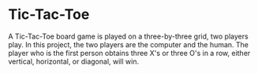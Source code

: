 # Tic-Tac-Toe
A Tic-Tac-Toe board game is played on a three-by-three grid, two players play. In this project, the two players are the computer and the human. The player who is the first person obtains three X's or three O's in a row, either vertical, horizontal, or diagonal, will win.
